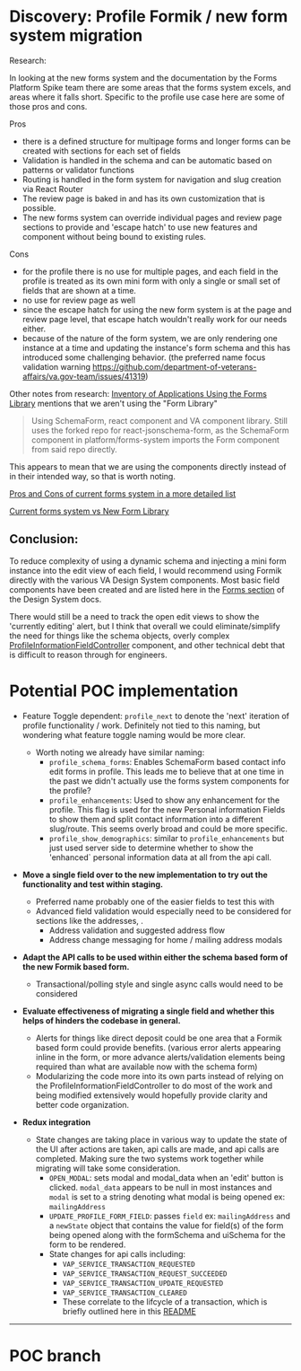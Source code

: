 # Discovery: Profile  Formik / new form system migration

Research:

In looking at the new forms system and the documentation by the Forms Platform Spike team there are some areas that the forms system excels, and areas where it falls short. Specific to the profile use case here are some of those pros and cons.

Pros
- there is a defined structure for multipage forms and longer forms can be created with sections for each set of fields
- Validation is handled in the schema and can be automatic based on patterns or validator functions
- Routing is handled in the form system for navigation and slug creation via React Router
- The review page is baked in and has its own customization that is possible.
- The new forms system can override individual pages and review page sections to provide and 'escape hatch' to use new features and component without being bound to existing rules.

Cons
- for the profile there is no use for multiple pages, and each field in the profile is treated as its own mini form with only a single or small set of fields that are shown at a time.
- no use for review page as well
- since the escape hatch for using the new form system is at the page and review page level, that escape hatch wouldn't really work for our needs either.
- because of the nature of the form system, we are only rendering one instance at a time and updating the instance's form schema and this has introduced some challenging behavior. (the preferred name focus validation warning https://github.com/department-of-veterans-affairs/va.gov-team/issues/41319)

Other notes from research:
[Inventory of Applications Using the Forms Library](https://vfs.atlassian.net/wiki/spaces/FLT/pages/2017493166/Inventory+of+Applications+Using+the+Forms+Library) mentions that we aren't using the "Form Library"

> Using SchemaForm, react component and VA component library.
> Still uses the forked repo for react-jsonschema-form, as the SchemaForm component in platform/forms-system imports the Form component from said repo directly.

This appears to mean that we are using the components directly instead of in their intended way, so that is worth noting.

[Pros and Cons of current forms system in a more detailed list](https://vfs.atlassian.net/wiki/spaces/FLT/pages/2031779841/Current+Forms+Library+Overview+with+Pros+and+Cons)

[Current forms system vs New Form Library](https://vfs.atlassian.net/wiki/spaces/FLT/pages/2015690871/Current+Forms+Library+vs.+New+Forms+Library+fka+Formulate+Strengths+and+Weaknesses)


## Conclusion:

To reduce complexity of using a dynamic schema and injecting a mini form instance into the edit view of each field, I would recommend using Formik directly with the various VA Design System components. Most basic field components have been created and are listed here in the [Forms section](https://design.va.gov/components/form/) of the Design System docs.

There would still be a need to track the open edit views to show the 'currently editing' alert, but I think that overall we could eliminate/simplify the need for things like the schema objects, overly complex [ProfileInformationFieldController](https://github.com/department-of-veterans-affairs/vets-website/blob/main/src/platform/user/profile/vap-svc/components/ProfileInformationFieldController.jsx) component, and other technical debt that is difficult to reason through for engineers.

# Potential POC implementation

- Feature Toggle dependent: `profile_next` to denote the 'next' iteration of profile functionality / work. Definitely not tied to this naming, but wondering what feature toggle naming would be more clear.
	- Worth noting we already have similar naming:
		- `profile_schema_forms`: Enables SchemaForm based contact info edit forms in profile. This leads me to believe that at one time in the past we didn't actually use the forms system components for the profile?
		- `profile_enhancements`: Used to show any enhancement for the profile. This flag is used for the new Personal information Fields to show them and split contact information into a different slug/route. This seems overly broad and could be more specific.
		- `profile_show_demographics`: similar to `profile_enhancements` but just used server side to determine whether to show the 'enhanced` personal information data at all from the api call.

- **Move a single field over to the new implementation to try out the functionality and test within staging.**
	- Preferred name probably one of the easier fields to test this with
	- Advanced field validation would especially need to be considered for sections like the addresses, .
		- Address validation and suggested address flow
		- Address change messaging for home / mailing address modals 

- **Adapt the API calls to be used within either the schema based form of the new Formik based form.**
	- Transactional/polling style and single async calls would need to be considered

- **Evaluate effectiveness of migrating a single field and whether this helps of hinders the codebase in general.**
	- Alerts for things like direct deposit could be one area that a Formik based form could provide benefits. (various error alerts appearing inline in the form, or more advance alerts/validation elements being required than what are available now with the schema form)
	- Modularizing the code more into its own parts instead of relying on the ProfileInformationFieldController to do most of the work and being modified extensively would hopefully provide clarity and better code organization.
- **Redux integration**
	- State changes are taking place in various way to update the state of the UI after actions are taken, api calls are made, and api calls are completed. Making sure the two systems work together while migrating will take some consideration.
		- `OPEN_MODAL`: sets modal and modal_data when an 'edit' button is clicked. `modal_data` appears to be null in most instances and `modal` is set to a string denoting what modal is being opened ex: `mailingAddress`
		- `UPDATE_PROFILE_FORM_FIELD`: passes `field` ex: `mailingAddress` and a `newState` object that contains the value for field(s) of the form being opened along with the formSchema and uiSchema for the form to be rendered.
		- State changes for api calls including: 
		  - `VAP_SERVICE_TRANSACTION_REQUESTED`
		  - `VAP_SERVICE_TRANSACTION_REQUEST_SUCCEEDED`
		  - `VAP_SERVICE_TRANSACTION_UPDATE_REQUESTED`
		  - `VAP_SERVICE_TRANSACTION_CLEARED`
		  - These correlate to the lifcycle of a transaction, which is briefly outlined here in this [README](https://github.com/department-of-veterans-affairs/vets-website/blob/main/src/applications/personalization/profile/README.md)



---

# POC branch
